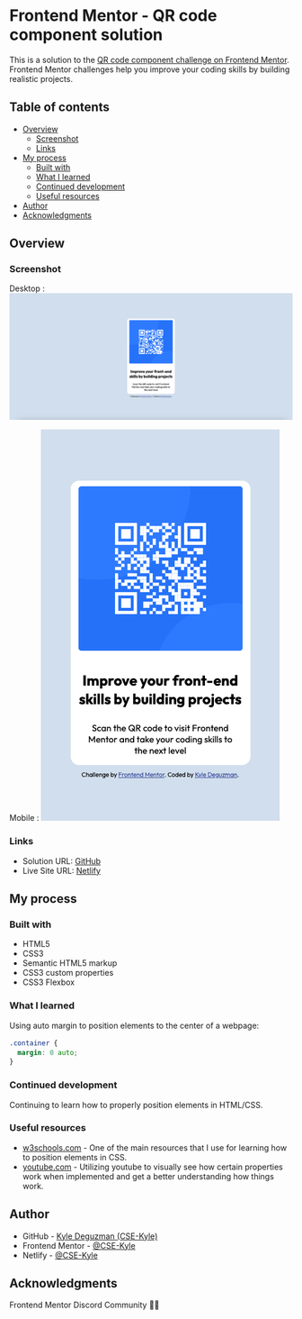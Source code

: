 # Frontend Mentor - QR code component solution

This is a solution to the [QR code component challenge on Frontend Mentor](https://www.frontendmentor.io/challenges/qr-code-component-iux_sIO_H). Frontend Mentor challenges help you improve your coding skills by building realistic projects. 

## Table of contents

- [Overview](#overview)
  - [Screenshot](#screenshot)
  - [Links](#links)
- [My process](#my-process)
  - [Built with](#built-with)
  - [What I learned](#what-i-learned)
  - [Continued development](#continued-development)
  - [Useful resources](#useful-resources)
- [Author](#author)
- [Acknowledgments](#acknowledgments)

## Overview

### Screenshot
Desktop :
![](./desktop-layout.png)

Mobile : 
![](./mobile-layout.png)

### Links

- Solution URL: [GitHub](https://github.com/CSE-Kyle/qr-code-component/tree/master)
- Live Site URL: [Netlify](https://quiet-llama-7803ce.netlify.app/)

## My process

### Built with
- HTML5
- CSS3
- Semantic HTML5 markup
- CSS3 custom properties
- CSS3 Flexbox

### What I learned

Using auto margin to position elements to the center of a webpage: 

```css
.container {
  margin: 0 auto;
}
```

### Continued development

Continuing to learn how to properly position elements in HTML/CSS. 

### Useful resources

- [w3schools.com](https://www.w3schools.com/) - One of the main resources that I use for learning how to position elements in CSS. 
- [youtube.com](https://www.youtube.com/) - Utilizing youtube to visually see how certain properties work when implemented and get a better understanding how things work.

## Author

- GitHub - [Kyle Deguzman (CSE-Kyle)](https://github.com/CSE-Kyle)
- Frontend Mentor - [@CSE-Kyle](https://github.com/CSE-Kyle)
- Netlify - [@CSE-Kyle](https://app.netlify.com/teams/cse-kyle/overview)

## Acknowledgments

Frontend Mentor Discord Community 🙌🏼 